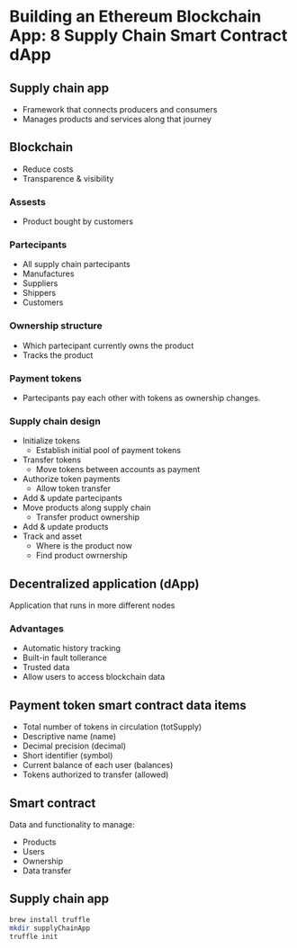# Building an Ethereum Blockchain App: 8 Supply Chain Smart Contract dApp

## Supply chain app

- Framework that connects producers and consumers
- Manages products and services along that journey

## Blockchain

- Reduce costs
- Transparence & visibility

### Assests

- Product bought by customers

### Partecipants

- All supply chain partecipants
- Manufactures
- Suppliers
- Shippers
- Customers

### Ownership structure

- Which partecipant currently owns the product
- Tracks the product
  
### Payment tokens

- Partecipants pay each other with tokens as ownership changes.

### Supply chain design

- Initialize tokens
  - Establish initial pool of payment tokens
- Transfer tokens
  - Move tokens between accounts as payment
- Authorize token payments
  - Allow token transfer
- Add & update partecipants
- Move products along supply chain
  - Transfer product ownership
- Add & update products
- Track and asset
  - Where is the product now
  - Find product owrnership

## Decentralized application (dApp)

Application that runs in more different nodes

### Advantages

- Automatic history tracking
- Built-in fault tollerance
- Trusted data
- Allow users to access blockchain data
  
## Payment token smart contract data items

- Total number of tokens in circulation (totSupply)
- Descriptive name (name)
- Decimal precision (decimal)
- Short identifier (symbol)
- Current balance of each user (balances)
- Tokens authorized to transfer (allowed)

## Smart contract

Data and functionality to manage:
- Products
- Users
- Ownership
- Data transfer

## Supply chain app

```sh
brew install truffle
mkdir supplyChainApp
truffle init

```